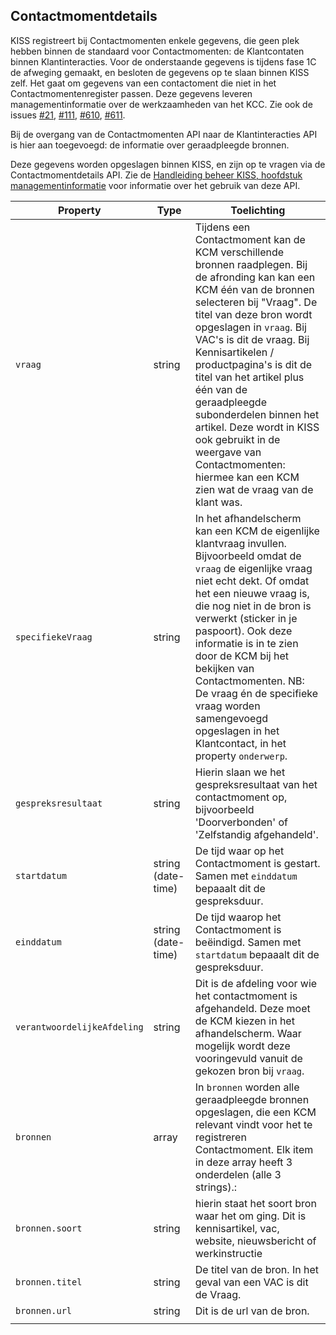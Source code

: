 ## Contactmomentdetails

KISS registreert bij Contactmomenten enkele gegevens, die geen plek hebben binnen de standaard voor Contactmomenten: de Klantcontaten binnen Klantinteracties. Voor de onderstaande gegevens is tijdens fase 1C de afweging gemaakt, en besloten de gegevens op te slaan binnen KISS zelf. Het gaat om gegevens van een contactoment die niet in het Contactmomentenregister passen. Deze gegevens leveren managementinformatie over de werkzaamheden van het KCC. Zie ook de issues  [#21](https://github.com/Klantinteractie-Servicesysteem/KISS-frontend/issues/21),  [#111](https://github.com/Klantinteractie-Servicesysteem/KISS-frontend/issues/111),  [#610](https://github.com/Klantinteractie-Servicesysteem/KISS-frontend/issues/610), [#611](https://github.com/Klantinteractie-Servicesysteem/KISS-frontend/issues/611).

Bij de overgang van de Contactmomenten API naar de Klantinteracties API is hier aan toegevoegd: de informatie over geraadpleegde bronnen.

Deze gegevens worden opgeslagen binnen KISS, en zijn op te vragen via de Contactmomentdetails API. Zie de [Handleiding beheer KISS, hoofdstuk managementinformatie](../manual/managementinformatie.md) voor informatie over het gebruik van deze API.


| Property  | Type | Toelichting |
|--------|--------|--------|
| `vraag` | string  | Tijdens een Contactmoment kan de KCM verschillende bronnen raadplegen. Bij de afronding kan kan een KCM één van de bronnen selecteren bij "Vraag". De titel van deze bron wordt opgeslagen in `vraag`. Bij VAC's is dit de vraag. Bij Kennisartikelen / productpagina's is dit de titel van het artikel plus één van de geraadpleegde subonderdelen binnen het artikel. Deze wordt in KISS ook gebruikt in de weergave van Contactmomenten: hiermee kan een KCM zien wat de vraag van de klant was. |
| `specifiekeVraag` | string | In het afhandelscherm kan een KCM de eigenlijke klantvraag invullen. Bijvoorbeeld omdat de `vraag` de eigenlijke vraag niet echt dekt. Of omdat het een nieuwe vraag is, die nog niet in de bron is verwerkt (sticker in je paspoort). Ook deze informatie is in te zien door de KCM bij het bekijken van Contactmomenten. NB: De vraag én de specifieke vraag worden samengevoegd opgeslagen in het Klantcontact, in het property `onderwerp`.| 
| `gespreksresultaat` | string  | Hierin slaan we het gespreksresultaat van het contactmoment op, bijvoorbeeld 'Doorverbonden' of 'Zelfstandig afgehandeld'.  | 
| `startdatum` | string (date-time) | De tijd waar op het Contactmoment is gestart. Samen met `einddatum` bepaaalt dit de gespreksduur. | 
| `einddatum` | string (date-time) | De tijd waarop het Contactmoment is beëindigd. Samen met `startdatum` bepaaalt dit de gespreksduur. | 
| `verantwoordelijkeAfdeling` | string | Dit is de afdeling voor wie het contactmoment is afgehandeld. Deze moet de KCM kiezen in het afhandelscherm. Waar mogelijk wordt deze vooringevuld vanuit de gekozen bron bij `vraag`. | 
| `bronnen` | array | In `bronnen` worden alle geraadpleegde bronnen opgeslagen, die een KCM relevant vindt voor het te registreren Contactmoment. Elk item in deze array heeft 3 onderdelen (alle 3 strings).:
| `bronnen.soort` | string |  hierin staat het soort bron waar het om ging. Dit is kennisartikel, vac, website, nieuwsbericht of werkinstructie |
| `bronnen.titel` | string | De titel van de bron. In het geval van een VAC is dit de Vraag. |
| `bronnen.url` | string | Dit is de url van de bron.  |
|  |  |  | 




